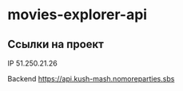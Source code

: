 # movies-explorer-api

## Ссылки на проект

IP 51.250.21.26

Backend https://api.kush-mash.nomoreparties.sbs
